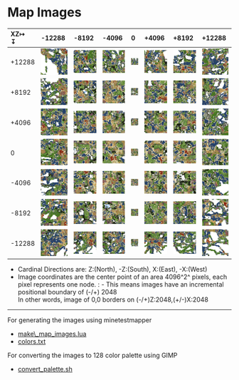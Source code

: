 # Map Images

| XZ&#8614;<br>&#8615; | **-12288**       | **-8192**       | **-4096**       | **0**       | **+4096**        | **+8192**        | **+12288**        |
|:-------------------|:----------------|:---------------|:---------------|:-----------|:----------------|:----------------|:-----------------|
| +12288         | [![x-12288_z12288](/images/map_images/thumbnails/squareone_x-12288_z12288.jpg)](/images/map_images/squareone_x-12288_z12288.png) | [![x-8192_z12288](/images/map_images/thumbnails/squareone_x-8192_z12288.jpg)](/images/map_images/squareone_x-8192_z12288.png) | [![x-4096_z12288](/images/map_images/thumbnails/squareone_x-4096_z12288.jpg)](/images/map_images/squareone_x-4096_z12288.png) | [![x0_z12288](/images/map_images/thumbnails/squareone_x0_z12288.jpg)](/images/map_images/squareone_x0_z12288.png) | [![x4096_z12288](/images/map_images/thumbnails/squareone_x4096_z12288.jpg)](/images/map_images/squareone_x4096_z12288.png) | [![x8192_z12288](/images/map_images/thumbnails/squareone_x8192_z12288.jpg)](/images/map_images/squareone_x8192_z12288.png) | [![x12288_z12288](/images/map_images/thumbnails/squareone_x12288_z12288.jpg)](/images/map_images/squareone_x12288_z12288.png) |
| +8192          | [![x-12288_z8192](/images/map_images/thumbnails/squareone_x-12288_z8192.jpg)](/images/map_images/squareone_x-12288_z8192.png) | [![x-8192_z8192](/images/map_images/thumbnails/squareone_x-8192_z8192.jpg)](/images/map_images/squareone_x-8192_z8192.png) | [![x-4096_z8192](/images/map_images/thumbnails/squareone_x-4096_z8192.jpg)](/images/map_images/squareone_x-4096_z8192.png) | [![x0_z8192](/images/map_images/thumbnails/squareone_x0_z8192.jpg)](/images/map_images/squareone_x0_z8192.png) | [![x4096_z8192](/images/map_images/thumbnails/squareone_x4096_z8192.jpg)](/images/map_images/squareone_x4096_z8192.png) | [![x8192_z8192](/images/map_images/thumbnails/squareone_x8192_z8192.jpg)](/images/map_images/squareone_x8192_z8192.png) | [![x12288_z8192](/images/map_images/thumbnails/squareone_x12288_z8192.jpg)](/images/map_images/squareone_x12288_z8192.png) |
| +4096          | [![x-12288_z4096](/images/map_images/thumbnails/squareone_x-12288_z4096.jpg)](/images/map_images/squareone_x-12288_z4096.png) | [![x-8192_z4096](/images/map_images/thumbnails/squareone_x-8192_z4096.jpg)](/images/map_images/squareone_x-8192_z4096.png) | [![x-4096_z4096](/images/map_images/thumbnails/squareone_x-4096_z4096.jpg)](/images/map_images/squareone_x-4096_z4096.png) | [![x0_z4096](/images/map_images/thumbnails/squareone_x0_z4096.jpg)](/images/map_images/squareone_x0_z4096.png) | [![x4096_z4096](/images/map_images/thumbnails/squareone_x4096_z4096.jpg)](/images/map_images/squareone_x4096_z4096.png) | [![x8192_z4096](/images/map_images/thumbnails/squareone_x8192_z4096.jpg)](/images/map_images/squareone_x8192_z4096.png) | [![x12288_z4096](/images/map_images/thumbnails/squareone_x12288_z4096.jpg)](/images/map_images/squareone_x12288_z4096.png) |
| 0              | [![x-12288_z0](/images/map_images/thumbnails/squareone_x-12288_z0.jpg)](/images/map_images/squareone_x-12288_z0.png) | [![x-8192_z0](/images/map_images/thumbnails/squareone_x-8192_z0.jpg)](/images/map_images/squareone_x-8192_z0.png) | [![x-4096_z0](/images/map_images/thumbnails/squareone_x-4096_z0.jpg)](/images/map_images/squareone_x-4096_z0.png) | [![x0_z0](/images/map_images/thumbnails/squareone_x0_z0.jpg)](/images/map_images/squareone_x0_z0.png) | [![x4096_z0](/images/map_images/thumbnails/squareone_x4096_z0.jpg)](/images/map_images/squareone_x4096_z0.png) | [![x8192_z0](/images/map_images/thumbnails/squareone_x8192_z0.jpg)](/images/map_images/squareone_x8192_z0.png) | [![x12288_z0](/images/map_images/thumbnails/squareone_x12288_z0.jpg)](/images/map_images/squareone_x12288_z0.png) |
| -4096          | [![x-12288_z-4096](/images/map_images/thumbnails/squareone_x-12288_z-4096.jpg)](/images/map_images/squareone_x-12288_z-4096.png) | [![x-8192_z-4096](/images/map_images/thumbnails/squareone_x-8192_z-4096.jpg)](/images/map_images/squareone_x-8192_z-4096.png) | [![x-4096_z-4096](/images/map_images/thumbnails/squareone_x-4096_z-4096.jpg)](/images/map_images/squareone_x-4096_z-4096.png) | [![x0_z-4096](/images/map_images/thumbnails/squareone_x0_z-4096.jpg)](/images/map_images/squareone_x0_z-4096.png) | [![x4096_z-4096](/images/map_images/thumbnails/squareone_x4096_z-4096.jpg)](/images/map_images/squareone_x4096_z-4096.png) | [![x8192_z-4096](/images/map_images/thumbnails/squareone_x8192_z-4096.jpg)](/images/map_images/squareone_x8192_z-4096.png) | [![x12288_z-4096](/images/map_images/thumbnails/squareone_x12288_z-4096.jpg)](/images/map_images/squareone_x12288_z-4096.png) |
| -8192          | [![x-12288_z-8192](/images/map_images/thumbnails/squareone_x-12288_z-8192.jpg)](/images/map_images/squareone_x-12288_z-8192.png) | [![x-8192_z-8192](/images/map_images/thumbnails/squareone_x-8192_z-8192.jpg)](/images/map_images/squareone_x-8192_z-8192.png) | [![x-4096_z-8192](/images/map_images/thumbnails/squareone_x-4096_z-8192.jpg)](/images/map_images/squareone_x-4096_z-8192.png) | [![x0_z-8192](/images/map_images/thumbnails/squareone_x0_z-8192.jpg)](/images/map_images/squareone_x0_z-8192.png) | [![x4096_z-8192](/images/map_images/thumbnails/squareone_x4096_z-8192.jpg)](/images/map_images/squareone_x4096_z-8192.png) | [![x8192_z-8192](/images/map_images/thumbnails/squareone_x8192_z-8192.jpg)](/images/map_images/squareone_x8192_z-8192.png) | [![x12288_z-8192](/images/map_images/thumbnails/squareone_x12288_z-8192.jpg)](/images/map_images/squareone_x12288_z-8192.png) |
| -12288         | [![x-12288_z-12288](/images/map_images/thumbnails/squareone_x-12288_z-12288.jpg)](/images/map_images/squareone_x-12288_z-12288.png) | [![x-8192_z-12288](/images/map_images/thumbnails/squareone_x-8192_z-12288.jpg)](/images/map_images/squareone_x-8192_z-12288.png) | [![x-4096_z-12288](/images/map_images/thumbnails/squareone_x-4096_z-12288.jpg)](/images/map_images/squareone_x-4096_z-12288.png) | [![x0_z-12288](/images/map_images/thumbnails/squareone_x0_z-12288.jpg)](/images/map_images/squareone_x0_z-12288.png) | [![x4096_z-12288](/images/map_images/thumbnails/squareone_x4096_z-12288.jpg)](/images/map_images/squareone_x4096_z-12288.png) | [![x8192_z-12288](/images/map_images/thumbnails/squareone_x8192_z-12288.jpg)](/images/map_images/squareone_x8192_z-12288.png) | [![x12288_z-12288](/images/map_images/thumbnails/squareone_x12288_z-12288.jpg)](/images/map_images/squareone_x12288_z-12288.png) |

- Cardinal Directions are: Z:(North), -Z:(South), X:(East), -X:(West)
- Image coordinates are the center point of an area 4096^2^ pixels, each pixel represents one node.
: - This means images have an incremental positional boundary of (-/+) 2048<br>In other words, image of 0,0 borders on (-/+)Z:2048,(+/-)X:2048

___

For generating the images using minetestmapper

  - [make\\_map_images.lua](/scripts/make_map_images.lua)
  - [colors.txt](/scripts/colors.txt)

For converting the images to 128 color palette using GIMP

  - [convert_palette.sh](/scripts/convert_palette.sh)
